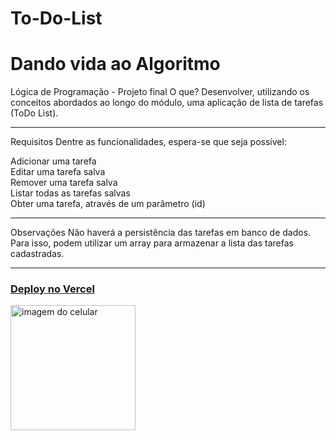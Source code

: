 # To-Do-List
# Dando vida ao Algoritmo 
Lógica de Programação - Projeto final
O que?
Desenvolver, utilizando os conceitos abordados ao longo do módulo, uma aplicação de lista de tarefas (ToDo List).

---

Requisitos
Dentre as funcionalidades, espera-se que seja possível:

Adicionar uma tarefa <br>
Editar uma tarefa salva <br>
Remover uma tarefa salva <br>
Listar todas as tarefas salvas <br>
Obter uma tarefa, através de um parâmetro (id)

---

Observações
Não haverá a persistência das tarefas em banco de dados. Para isso, podem utilizar um array para armazenar a lista das tarefas cadastradas.

---

### <a href="https://juninho-oliveira-to-do-list.vercel.app/">Deploy no Vercel</a>
<img src="/celular.gif"  alt="imagem do celular" style="width: 200px;">